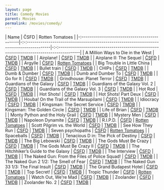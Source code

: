```yaml
---
layout: page
title: Comedy Movies
parent: Movies
permalink: /movies/comedy/
---
```


| Name                                           | ČSFD                                                                                         | Rotten Tomatoes                                                                             |
|-:----------------------------------------------|-:-:------------------------------------------------------------------------------------------|-:-:-----------------------------------------------------------------------------------------|
| A Million Ways to Die in the West              | [ČSFD](https://www.csfd.cz/film/334972-vsechny-cesty-vedou-do-hrobu/prehled/)                | [TMDB](https://www.themoviedb.org/movie/188161-a-million-ways-to-die-in-the-west)           |
| Airplane!                                      | [ČSFD](https://www.csfd.cz/film/2-pripoutejte-se-prosim/prehled/)                            | [TMDB](https://www.themoviedb.org/movie/813-airplane)                                       |
| Airplane II: The Sequel                        | [ČSFD](https://www.csfd.cz/film/18658-pripoutejte-se-prosim-2/prehled/)                      | [TMDB](https://www.themoviedb.org/movie/2665-airplane-ii-the-sequel)                        |
| Argylle                                        | [ČSFD](https://www.csfd.cz/film/1054231-argylle-tajny-agent/prehled/)                        | [Rotten Tomatoes](https://www.rottentomatoes.com/m/argylle)                                 |
| Big Trouble in Little China                    | [ČSFD](https://www.csfd.cz/film/1313-velke-nesnaze-v-male-cine/prehled/)                     | [TMDB](https://www.themoviedb.org/movie/6978-big-trouble-in-little-china)                   |
| Bullet train                                   | [ČSFD](https://www.csfd.cz/film/933670-bullet-train/prehled/)                                | [TMDB](https://www.themoviedb.org/movie/718930-bullet-train)                                |
| CHIPs                                          | [ČSFD](https://www.csfd.cz/film/238136-chips-blazniva-hlidka/prehled/)                       | [TMDB](https://www.themoviedb.org/movie/417644-chips)                                       |
| Dumb & Dumber                                  | [ČSFD](https://www.csfd.cz/film/2595-blby-a-blbejsi/prehled/)                                | [TMDB](https://www.themoviedb.org/movie/8467-dumb-and-dumber)                               |
| Dumb and Dumber To                             | [ČSFD](https://www.csfd.cz/film/327120-navrat-blbyho-a-blbejsiho/prehled/)                   | [TMDB](https://www.themoviedb.org/movie/100042-dumb-and-dumber-to)                          |
| Go for It                                      | [ČSFD](https://www.csfd.cz/film/33448-jdi-na-to/prehled/)                                    | [TMDB](https://www.themoviedb.org/movie/11616-nati-con-la-camicia)                          |
| Grindhouse: Planet Terror                      | [ČSFD](https://www.csfd.cz/film/221616-grindhouse-planeta-teror/prehled/)                    | [TMDB](https://www.themoviedb.org/movie/1992-planet-terror)                                 |
| Guardians of the Galaxy                        | [ČSFD](https://www.csfd.cz/film/320638-strazci-galaxie/prehled/)                             | [TMDB](https://www.themoviedb.org/movie/118340-guardians-of-the-galaxy)                     |
| Guardians of the Galaxy Vol. 2                 | [ČSFD](https://www.csfd.cz/film/380161-strazci-galaxie-vol-2/prehled/)                       | [TMDB](https://www.themoviedb.org/movie/283995-guardians-of-the-galaxy-2)                   |
| Guardians of the Galaxy Vol. 3                 | [ČSFD](https://www.csfd.cz/film/508447-strazci-galaxie-volume-3/prehled/)                    | [TMDB](https://www.themoviedb.org/movie/447365-guardians-of-the-galaxy-vol-3)               |
| Hot Rod                                        | [ČSFD](https://www.csfd.cz/film/224836-pirat-silnic/prehled/)                                | [TMDB](https://www.themoviedb.org/movie/10074-hot-rod)                                      |
| Hot Shots!                                     | [ČSFD](https://www.csfd.cz/film/4-zhave-vystrely/prehled/)                                   | [TMDB](https://www.themoviedb.org/movie/9595-hot-shots)                                     |
| Hot Shots! Part Deux                           | [ČSFD](https://www.csfd.cz/film/5-zhave-vystrely-2/prehled/)                                 | [TMDB](https://www.themoviedb.org/movie/9255-hot-shots-part-deux)                           |
| Houba! On the Trail of the Marsupilami         | [ČSFD](https://www.csfd.cz/film/318163-po-stopach-marsupilamiho/prehled/)                    | [TMDB](https://www.themoviedb.org/movie/102207-sur-la-piste-du-marsupilami)                 |
| Idiocracy                                      | [ČSFD](https://www.csfd.cz/film/185578-absurdistan/prehled/)                                 | [TMDB](https://www.themoviedb.org/movie/7512-idiocracy)                                     |
| Kingsman: The Secret Service                   | [ČSFD](https://www.csfd.cz/film/342878-kingsman-tajna-sluzba/prehled/)                       | [TMDB](https://www.themoviedb.org/movie/207703-kingsman-the-secret-service)                 |
| Kingsman: The Golden Circle                    | [ČSFD](https://www.csfd.cz/film/52975-kingsman-zlaty-kruh/prehled/)                          | [TMDB](https://www.themoviedb.org/movie/343668-kingsman-the-golden-circle)                  |
| Life of Brian                                  | [ČSFD](https://www.csfd.cz/film/23587-zivot-briana/prehled/)                                 | [TMDB](https://www.themoviedb.org/movie/583-life-of-brian)                                  |
| Monty Python and the Holy Grail                | [ČSFD](https://www.csfd.cz/film/3308-monty-python-a-svaty-gral/prehled/)                     | [TMDB](https://www.themoviedb.org/movie/762-monty-python-and-the-holy-grail)                |
| Mystery Men                                    | [ČSFD](https://www.csfd.cz/film/14007-mystery-men/prehled/)                                  | [TMDB](https://www.themoviedb.org/movie/9824-mystery-men)                                   |
| Napoleon Dynamite                              | [ČSFD](https://www.csfd.cz/film/163288-napoleon-dynamit/prehled/)                            | [TMDB](https://www.themoviedb.org/movie/8193-napoleon-dynamite)                             |
| R.I.P.D.                                       | [ČSFD](https://www.csfd.cz/film/294303-r-i-p-d-urna-utvar-rozhodne-nezivych-agentu/prehled/) | [Rotten Tomatoes](https://www.rottentomatoes.com/m/ripd)                                    |
| Scott Pilgrim vs. the World                    | [ČSFD](https://www.csfd.cz/film/230559-scott-pilgrim-proti-zbytku-sveta/prehled/)            | [TMDB](https://www.themoviedb.org/movie/22538-scott-pilgrim-vs-the-world)                   |
| See How They Run                               | [ČSFD](https://www.csfd.cz/film/1066744-vrazda-v-londyne/prehled/)                           | [TMDB](https://www.themoviedb.org/movie/766475-see-how-they-run)                            |
| Seven psychopaths                              | [ČSFD](https://www.csfd.cz/film/296815-sedm-psychopatu/prehled/)                             | [Rotten Tomatoes](https://www.rottentomatoes.com/m/seven_psychopaths)                       |
| Spaceballs                                     | [ČSFD](https://www.csfd.cz/film/11280-spaceballs/prehled/)                                   | [TMDB](https://www.themoviedb.org/movie/957-spaceballs)                                     |
| Tenacious D in: The Pick of Destiny            | [ČSFD](https://www.csfd.cz/film/224085-kralove-ro-c-ku/prehled/)                             | [TMDB](https://www.themoviedb.org/movie/2179-tenacious-d-in-the-pick-of-destiny)            |
| The Big Lebowski                               | [ČSFD](https://www.csfd.cz/film/1604-the-big-lebowski/prehled/)                              | [TMDB](https://www.themoviedb.org/movie/115-the-big-lebowski)                               |
| The Gods Must Be Crazy                         | [ČSFD](https://www.csfd.cz/film/34151-bohove-musi-byt-sileni/prehled/)                       | [TMDB](https://www.themoviedb.org/movie/8393-the-gods-must-be-crazy)                        |
| The Gods Must Be Crazy II                      | [ČSFD](https://www.csfd.cz/film/34150-bohove-museji-byt-sileni-2/prehled/)                   | [TMDB](https://www.themoviedb.org/movie/11937-the-gods-must-be-crazy-ii)                    |
| The Hitchhiker’s Guide to the Galaxy           | [ČSFD](https://www.csfd.cz/film/182343-stoparuv-pruvodce-po-galaxii/prehled/)                | [TMDB](https://www.themoviedb.org/movie/7453-the-hitchhiker-s-guide-to-the-galaxy)          |
| The Interview                                  | [ČSFD](https://www.csfd.cz/film/357422-interview/prehled/)                                   | [TMDB](https://www.themoviedb.org/movie/228967-the-interview)                               |
| The Naked Gun: From the Files of Police Squad! | [ČSFD](https://www.csfd.cz/film/10197-blazniva-strela/prehled/)                              | [TMDB](https://www.themoviedb.org/movie/37136-the-naked-gun-from-the-files-of-police-squad) |
| The Naked Gun 2 1/2: The Smell of Fear         | [ČSFD](https://www.csfd.cz/film/10196-blazniva-strela-2-a-1-2-vune-strachu/prehled/)         | [TMDB](https://www.themoviedb.org/movie/37137-the-naked-gun-2-the-smell-of-fear)            |
| The Naked Gun 33 1/3: The Final Insult         | [ČSFD](https://www.csfd.cz/film/8294-blazniva-strela-33-a-1-3-posledni-trapas/prehled/)      | [TMDB](https://www.themoviedb.org/movie/36593-the-naked-gun-33-the-final-insult)            |
| The Grand Budapest Hotel                       | [ČSFD](https://www.csfd.cz/film/321916-grandhotel-budapest/prehled/)                         | [TMDB](https://www.themoviedb.org/movie/120467-the-grand-budapest-hotel)                    |
| Top Secret!                                    | [ČSFD](https://www.csfd.cz/film/8-prisne-tajne/prehled/)                                     | [TMDB](https://www.themoviedb.org/movie/8764-top-secret)                                    |
| Tropic Thunder                                 | [ČSFD](https://www.csfd.cz/film/231193-tropicka-boure/prehled/)                              | [Rotten Tomatoes](https://www.rottentomatoes.com/m/tropic_thunder)                          |
| Watch Out, We're Mad                           | [ČSFD](https://www.csfd.cz/film/1159204-jestli-se-rozzlobime-budeme-zli/prehled/)            | [TMDB](https://www.themoviedb.org/movie/%206916)                                            |
| Zoolander                                      | [ČSFD](https://www.csfd.cz/film/8748-zoolander/prehled/)                                     | [TMDB](https://www.themoviedb.org/movie/9398-zoolander)                                     |
| Zoolander No. 2                                | [ČSFD](https://www.csfd.cz/film/277628-zoolander-no-2/prehled/)                              | [TMDB](https://www.themoviedb.org/movie/329833-zoolander-2)                                 |
